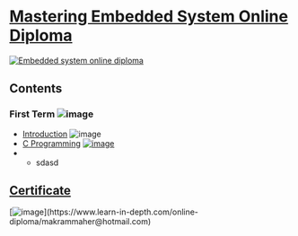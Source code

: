 # [Mastering Embedded System Online Diploma](https://www.learn-in-depth.com)

[![Embedded system online diploma](https://drive.google.com/uc?export=view&id=1bu5WQtqde-93DNo7SQksjUkoxHThyU43)](https://www.learn-in-depth.com/online-diploma/makrammaher@hotmail.com)
## Contents
### First Term ![image](https://progress-bar.dev/75/?title=First_Term&color=000080)
- [Introduction]() ![image](https://progress-bar.dev/100/?title=Introduction)
- [C Programming](01_C_Programming) [![image](https://progress-bar.dev/80/?title=C&)](01_C_Programming) 
- - sdasd
## [Certificate](https://www.learn-in-depth.com/online-diploma/makrammaher@hotmail.com)
[![image](https://drive.google.com/uc?export=view&id=1w231zbUhbEAtuEjlBpZFKCdJlEJF3XD_)](https://www.learn-in-depth.com/online-diploma/makrammaher@hotmail.com)
